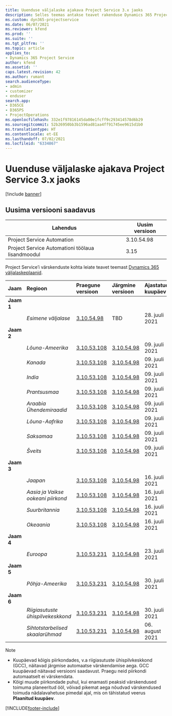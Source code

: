 ```yaml
---
title: Uuenduse väljalaske ajakava Project Service 3.x jaoks
description: Selles teemas antakse teavet rakenduse Dynamics 365 Project Service Automation saadaolevate ja tulevaste väljaannete kohta.
ms.custom: dyn365-projectservice
ms.date: 06/07/2021
ms.reviewer: kfend
ms.prod: ''
ms.suite: ''
ms.tgt_pltfrm: ''
ms.topic: article
applies_to:
- Dynamics 365 Project Service
author: kfend
ms.assetid: ''
caps.latest.revision: 42
ms.author: rumant
search.audienceType:
- admin
- customizer
- enduser
search.app:
- D365CE
- D365PS
- ProjectOperations
ms.openlocfilehash: 332e1f97816145da00e1fcff9c293414578d6b29
ms.sourcegitcommit: 52b26950bb3b1596ad81aa4ff91745ee9615d1b0
ms.translationtype: HT
ms.contentlocale: et-EE
ms.lasthandoff: 07/02/2021
ms.locfileid: "6334867"
---
```

# <a name="update-release-schedule-for-project-service-3x"></a>Uuenduse väljalaske ajakava Project Service 3.x jaoks

[!include [banner](../includes/psa-now-project-operations.md)]

## <a name="latest-version-availability"></a>Uusima versiooni saadavus

| Lahendus  | Uusim versioon |
|-------|----|
| Project Service Automation    | 3.10.54.98 |
| Project Service Automationi töölaua lisandmoodul                | 3.15          |

Project Service’i värskenduste kohta leiate teavet teemast [Dynamics 365 väljalaskeplaanid](/dynamics365/release-plans/). 

| Jaam  | Regioon | Praegune versioon | Järgmine versioon |  Ajastatud kuupäev
| :---   | :---   | :---   | :---   |:---   |         
|<strong>Jaam 1</strong> | |  |  | |
| | <i>Esimene väljalase</i> | [3.10.54.98](whats-new-ur-33.md) | TBD | 28. juuli 2021
|<strong>Jaam 2</strong> | |  |  | |
| | <i>Lõuna-Ameerika</i> | [3.10.53.108](whats-new-ur-32.md) | [3.10.54.98](whats-new-ur-33.md) | 09. juuli 2021
| | <i>Kanada</i> | [3.10.53.108](whats-new-ur-32.md) | [3.10.54.98](whats-new-ur-33.md) | 09. juuli 2021
| | <i>India</i> | [3.10.53.108](whats-new-ur-32.md) | [3.10.54.98](whats-new-ur-33.md) | 09. juuli 2021
| | <i>Prantsusmaa</i> | [3.10.53.108](whats-new-ur-32.md) | [3.10.54.98](whats-new-ur-33.md) | 09. juuli 2021
| | <i>Araabia Ühendemiraadid</i> | [3.10.53.108](whats-new-ur-32.md) | [3.10.54.98](whats-new-ur-33.md) | 09. juuli 2021
| | <i>Lõuna-Aafrika</i> | [3.10.53.108](whats-new-ur-32.md) | [3.10.54.98](whats-new-ur-33.md) | 09. juuli 2021
| | <i>Saksamaa</i> | [3.10.53.108](whats-new-ur-32.md) | [3.10.54.98](whats-new-ur-33.md) | 09. juuli 2021
| | <i>Šveits</i> | [3.10.53.108](whats-new-ur-32.md) | [3.10.54.98](whats-new-ur-33.md) | 09. juuli 2021
|<strong>Jaam 3</strong> | |  |  | |
| | <i>Jaapan</i> | [3.10.53.108](whats-new-ur-32.md) | [3.10.54.98](whats-new-ur-33.md) | 16. juuli 2021
| | <i>Aasia ja Vaikse ookeani piirkond</i> | [3.10.53.108](whats-new-ur-32.md) | [3.10.54.98](whats-new-ur-33.md) | 16. juuli 2021
| | <i>Suurbritannia</i> | [3.10.53.108](whats-new-ur-32.md) | [3.10.54.98](whats-new-ur-33.md) | 16. juuli 2021
| | <i>Okeaania</i> | [3.10.53.108](whats-new-ur-32.md) | [3.10.54.98](whats-new-ur-33.md) | 16. juuli 2021
|<strong>Jaam 4</strong> | |  |  | |
| | <i>Euroopa</i> | [3.10.53.231](whats-new-ur-32-5.md) | [3.10.54.98](whats-new-ur-33.md) | 23. juuli 2021
|<strong>Jaam 5</strong> | |  |  | |
| | <i>Põhja-Ameerika</i> | [3.10.53.231](whats-new-ur-32-5.md) | [3.10.54.98](whats-new-ur-33.md) | 30. juuli 2021
|<strong>Jaam 6</strong> | |  |  | |
| | <i>Riigiasutuste ühispilvekeskkond</i> | [3.10.53.231](whats-new-ur-32-5.md) | [3.10.54.98](whats-new-ur-33.md) | 30. juuli 2021
| | <i>Sihtotstarbelised skaalarühmad</i> | [3.10.53.231](whats-new-ur-32-5.md) | [3.10.54.98](whats-new-ur-33.md) | 06. august 2021

>[!Note]
> - Kuupäevad kõigis piirkondades, v.a riigiasutuste ühispilvkeskkond (GCC), näitavad järgmise automaatse värskendamise aega. GCC kuupäevad näitavad versiooni saadavust. Praegu neid piirkondi automaatselt ei värskendata.
> - Kõigi muude piirkondade puhul, kui enamasti peaksid värskendused toimuma planeeritud ööl, võivad pikemat aega nõudvad värskendused toimuda nädalavahetuse pimedal ajal, mis on tähistatud veerus **Plaanitud kuupäev**.


[!INCLUDE[footer-include](../includes/footer-banner.md)]
